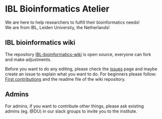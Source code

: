 # IBL Bioinformatics Atelier

We are here to help researchers to fulfill their bioinformatics needs!  
We are from IBL, Leiden University, the Netherlands!

## IBL bioinformatics wiki

The repository [IBL-bioinformatics-wiki](https://github.com/IBL-bioinfo/IBL-bioinformatics-wiki) is open source, everyone can fork and make adjustments.

Before you want to do any editing, please check the [issues](https://github.com/IBL-bioinfo/IBL-bioinformatics-wiki/issues) page and maybe create an issue to explain what you want to do. For beginners please follow: [First contributions](https://github.com/firstcontributions/first-contributions) and the readme file of the wiki repository.

## Admins

For admins, if you want to contribute other things, please ask existing admins (eg. @DU) in our slack groups to invite you to the institute.
